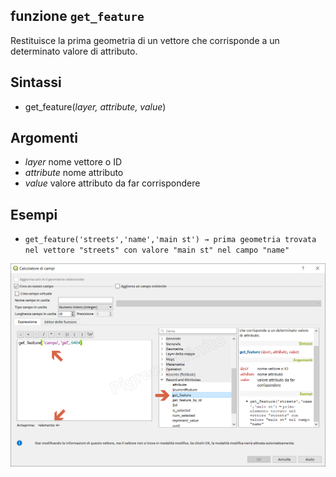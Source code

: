 ## funzione `get_feature`

Restituisce la prima geometria di un vettore che corrisponde a un determinato valore di attributo.

## Sintassi

* get_feature(*layer, attribute, value*)

## Argomenti

* *layer* nome vettore o ID
* *attribute* nome attributo
* *value* valore attributo da far corrispondere

## Esempi

* `get_feature('streets','name','main st') → prima geometria trovata nel vettore "streets" con valore "main st" nel campo "name"`


![](/img/record_e_attributi/get_feature1.png)